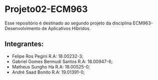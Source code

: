 # Projeto02-ECM963
Esse repositório é destinado ao segundo projeto da disciplina ECM963-Desenvolvimento de Aplicativos Híbridos.

## Integrantes:
- Felipe Ros Pegini               R.A: 18.00232-3;
- Gabriel Gomes Bermudi Santos    R.A: 18.00947-6;
- Matheus Sungho Ha               R.A: 18.00525-0;
- André Saad Bonito               R.A: 19.01391-0;

